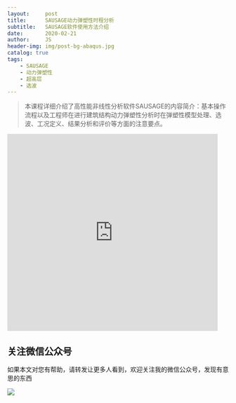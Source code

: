 ```yaml
---
layout:     post
title:      SAUSAGE动力弹塑性时程分析
subtitle:   SAUSAGE软件使用方法介绍
date:       2020-02-21
author:     JS
header-img: img/post-bg-abaqus.jpg
catalog: true
tags:
    - SAUSAGE
    - 动力弹塑性
    - 超高层
    - 选波
---
```


> 本课程详细介绍了高性能非线性分析软件SAUSAGE的内容简介：基本操作流程以及工程师在进行建筑结构动力弹塑性分析时在弹塑性模型处理、选波、工况定义、结果分析和评价等方面的注意要点。

<iframe width="95%" height="450" src="https://v.qq.com/txp/iframe/player.html?vid=i08405yblh4" frameborder="0" scrolling="no" allowfullscreen></iframe>


## 关注微信公众号

如果本文对您有帮助，请转发让更多人看到，欢迎关注我的微信公众号，发现有意思的东西 

![](https://wx4.sinaimg.cn/mw1024/783153a1gy1g3n6a5x479j20iw09kjt7.jpg)
 
